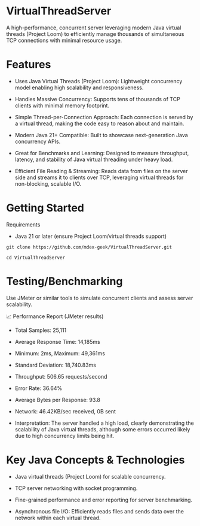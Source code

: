 # VirtualThreadServer
A high-performance, concurrent server leveraging modern Java virtual threads (Project Loom) to efficiently manage thousands of simultaneous TCP connections with minimal resource usage.

#  Features
 - Uses Java Virtual Threads (Project Loom): Lightweight concurrency model enabling high scalability and responsiveness.

- Handles Massive Concurrency: Supports tens of thousands of TCP clients with minimal memory footprint.

- Simple Thread-per-Connection Approach: Each connection is served by a virtual thread, making the code easy to reason about and maintain.

- Modern Java 21+ Compatible: Built to showcase next-generation Java concurrency APIs.

- Great for Benchmarks and Learning: Designed to measure throughput, latency, and stability of Java virtual threading under heavy load.
- Efficient File Reading & Streaming: Reads data from files on the server side and streams it to clients over TCP, leveraging virtual threads for non-blocking, scalable I/O.

# Getting Started
Requirements

- Java 21 or later (ensure Project Loom/virtual threads support)


```
git clone https://github.com/mdex-geek/VirtualThreadServer.git
```
```
cd VirtualThreadServer
```


# Testing/Benchmarking

Use JMeter or similar tools to simulate concurrent clients and assess server scalability.

📈 Performance Report (JMeter results)
- Total Samples: 25,111

- Average Response Time: 14,185ms

- Minimum: 2ms, Maximum: 49,361ms

- Standard Deviation: 18,740.83ms

- Throughput: 506.65 requests/second

- Error Rate: 36.64%

- Average Bytes per Response: 93.8

- Network: 46.42KB/sec received, 0B sent

- Interpretation: The server handled a high load, clearly demonstrating the scalability of Java virtual threads, although some errors occurred likely due to high concurrency limits being hit.

# Key Java Concepts & Technologies
- Java virtual threads (Project Loom) for scalable concurrency.

- TCP server networking with socket programming.

- Fine-grained performance and error reporting for server benchmarking.
- Asynchronous file I/O: Efficiently reads files and sends data over the network within each virtual thread.